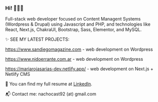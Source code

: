 ### Hi!  🙋🏼‍♂️

Full-stack web developer focused on Content Managent Systems (Wordpress & Drupal) using Javascript and PHP, and technologies like React, Next.js, ChakraUI, Bootstrap, Sass, Elementor, and MySQL.

✨ SEE MY LATEST PROJECTS:

https://www.sandiegomagazine.com - web development on Wordpress

https://www.nidoerrante.com.ar - web development on Wordpress

https://mariarojasarias-dev.netlify.app/ - web development on Next.js + Netlify CMS

💼 You can find my full resume at [LinkedIn](https://www.linkedin.com/in/nachocast92).

📬 Contact me: nachocast92 (at) gmail.com
